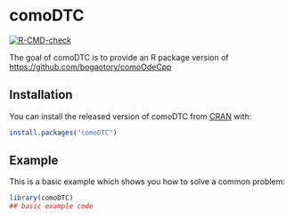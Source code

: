 
<!-- README.md is generated from README.Rmd. Please edit that file -->
comoDTC
=======

<!-- badges: start -->
[![R-CMD-check](https://github.com/ben18785/comoDTC/workflows/R-CMD-check/badge.svg)](https://github.com/ben18785/comoDTC/actions) <!-- badges: end -->

The goal of comoDTC is to provide an R package version of <https://github.com/bogaotory/comoOdeCpp>

Installation
------------

You can install the released version of comoDTC from [CRAN](https://CRAN.R-project.org) with:

``` r
install.packages("comoDTC")
```

Example
-------

This is a basic example which shows you how to solve a common problem:

``` r
library(comoDTC)
## basic example code
```
